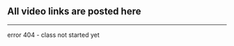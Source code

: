All video links are posted here
-------------------------------
-------------------------------

error 404 - class not started yet